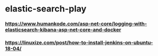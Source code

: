# elastic-search-play

### https://www.humankode.com/asp-net-core/logging-with-elasticsearch-kibana-asp-net-core-and-docker


### https://linuxize.com/post/how-to-install-jenkins-on-ubuntu-18-04/

